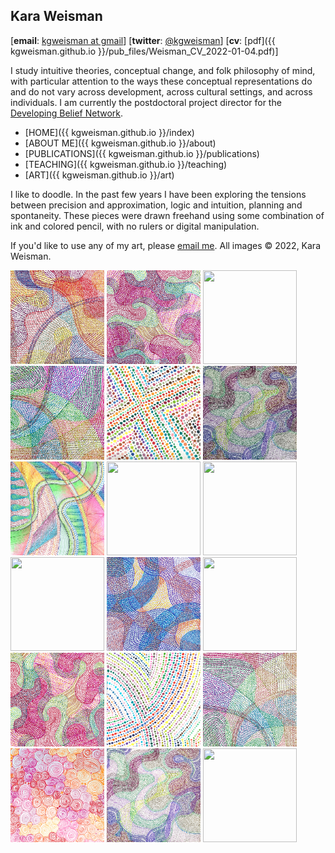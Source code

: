 ## Kara Weisman

[**email**: [kgweisman at gmail](mailto:kgweisman@gmail.com)] [**twitter**: [@kgweisman](https://twitter.com/kgweisman)] [**cv**: [pdf]({{ kgweisman.github.io }}/pub_files/Weisman_CV_2022-01-04.pdf)]

I study intuitive theories, conceptual change, and folk philosophy of mind, with particular attention to the ways these conceptual representations do and do not vary across development, across cultural settings, and across individuals. I am currently the postdoctoral project director for the [Developing Belief Network](https://www.developingbelief.com/).

* [HOME]({{ kgweisman.github.io }}/index)
* [ABOUT ME]({{ kgweisman.github.io }}/about)
* [PUBLICATIONS]({{ kgweisman.github.io }}/publications)
* [TEACHING]({{ kgweisman.github.io }}/teaching)
* [ART]({{ kgweisman.github.io }}/art)

I like to doodle. In the past few years I have been exploring the tensions between precision and approximation, logic and intuition, planning and spontaneity. These pieces were drawn freehand using some combination of ink and colored pencil, with no rulers or digital manipulation. 

If you'd like to use any of my art, please [email me](mailto:kgweisman@gmail.com). All images © 2022, Kara Weisman.

<a href="https://kgweisman.github.io/images/IMG_0317.jpeg" title="doodle"><img src="images/IMG_0317.jpeg" width="150" height="150"></a>
<a href="https://kgweisman.github.io/images/IMG_0318.jpeg" title="doodle"><img src="images/IMG_0318.jpeg" width="150" height="150"></a>
<a href="https://kgweisman.github.io/images/IMG_7483.jpeg" title="doodle"><img src="images/IMG_7483.jpeg" width="150" height="150"></a>
<a href="https://kgweisman.github.io/images/IMG_0319.jpeg" title="doodle"><img src="images/IMG_0319.jpeg" width="150" height="150"></a>
<a href="https://kgweisman.github.io/images/IMG_0287.jpeg" title="doodle"><img src="images/IMG_0287.jpeg" width="150" height="150"></a>
<a href="https://kgweisman.github.io/images/IMG_0320.jpeg" title="doodle"><img src="images/IMG_0320.jpeg" width="150" height="150"></a>
<a href="https://kgweisman.github.io/images/IMG_7485.jpeg" title="doodle"><img src="images/IMG_7485.jpeg" width="150" height="150"></a>
<a href="https://kgweisman.github.io/images/IMG_0322.jpeg" title="doodle"><img src="images/IMG_0322.jpeg" width="150" height="150"></a>
<a href="https://kgweisman.github.io/images/IMG_0323.jpeg" title="doodle"><img src="images/IMG_0323.jpeg" width="150" height="150"></a>
<a href="https://kgweisman.github.io/images/IMG_0324.jpeg" title="doodle"><img src="images/IMG_0324.jpeg" width="150" height="150"></a>
<a href="https://kgweisman.github.io/images/IMG_0325.jpeg" title="doodle"><img src="images/IMG_0325.jpeg" width="150" height="150"></a>
<a href="https://kgweisman.github.io/images/IMG_1030.jpeg" title="doodle"><img src="images/IMG_1030.jpeg" width="150" height="150"></a>
<a href="https://kgweisman.github.io/images/IMG_0314.jpeg" title="doodle"><img src="images/IMG_0314.jpeg" width="150" height="150"></a>
<a href="https://kgweisman.github.io/images/IMG_0288.jpeg" title="doodle"><img src="images/IMG_0288.jpeg" width="150" height="150"></a>
<a href="https://kgweisman.github.io/images/IMG_0315.jpeg" title="doodle"><img src="images/IMG_0315.jpeg" width="150" height="150"></a>
<a href="https://kgweisman.github.io/images/IMG_0911.jpeg" title="doodle"><img src="images/IMG_0911.jpeg" width="150" height="150"></a>
<a href="https://kgweisman.github.io/images/IMG_0316.jpeg" title="doodle"><img src="images/IMG_0316.jpeg" width="150" height="150"></a>
<a href="https://kgweisman.github.io/images/IMG_0282.jpeg" title="doodle"><img src="images/IMG_0282.jpeg" width="150" height="150"></a>
